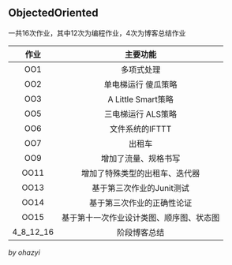 ## ObjectedOriented

一共16次作业，其中12次为编程作业，4次为博客总结作业


| 作业 | 主要功能 |
| :-: | :-: |
| OO1 | 多项式处理 |
| OO2 | 单电梯运行 傻瓜策略 |
| OO3 | A Little Smart策略 |
| OO5 | 三电梯运行 ALS策略 |
| OO6 | 文件系统的IFTTT |
| OO7 | 出租车 |
| OO9 | 增加了流量、规格书写 |
| OO11 | 增加了特殊类型的出租车、迭代器 |
| OO13 | 基于第三次作业的Junit测试 |
| OO14 | 基于第三次作业的正确性论证 |
| OO15 | 基于第十一次作业设计类图、顺序图、状态图 |
| 4_8_12_16 | 阶段博客总结 |

*by ohazyi*







